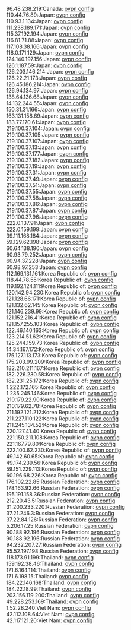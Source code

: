 96.48.238.219:Canada: [ovpn config](vpn/96_48_238_219.ovpn)  
110.44.76.89:Japan: [ovpn config](vpn/110_44_76_89.ovpn)  
110.93.1.134:Japan: [ovpn config](vpn/110_93_1_134.ovpn)  
111.238.189.171:Japan: [ovpn config](vpn/111_238_189_171.ovpn)  
115.37.192.194:Japan: [ovpn config](vpn/115_37_192_194.ovpn)  
116.81.71.88:Japan: [ovpn config](vpn/116_81_71_88.ovpn)  
117.108.38.166:Japan: [ovpn config](vpn/117_108_38_166.ovpn)  
118.0.171.129:Japan: [ovpn config](vpn/118_0_171_129.ovpn)  
124.140.197.156:Japan: [ovpn config](vpn/124_140_197_156.ovpn)  
126.1.187.59:Japan: [ovpn config](vpn/126_1_187_59.ovpn)  
126.203.146.214:Japan: [ovpn config](vpn/126_203_146_214.ovpn)  
126.22.21.173:Japan: [ovpn config](vpn/126_22_21_173.ovpn)  
126.45.186.214:Japan: [ovpn config](vpn/126_45_186_214.ovpn)  
126.94.134.97:Japan: [ovpn config](vpn/126_94_134_97.ovpn)  
138.64.136.68:Japan: [ovpn config](vpn/138_64_136_68.ovpn)  
14.132.244.55:Japan: [ovpn config](vpn/14_132_244_55.ovpn)  
150.31.31.166:Japan: [ovpn config](vpn/150_31_31_166.ovpn)  
163.131.158.69:Japan: [ovpn config](vpn/163_131_158_69.ovpn)  
183.77.170.61:Japan: [ovpn config](vpn/183_77_170_61.ovpn)  
219.100.37.104:Japan: [ovpn config](vpn/219_100_37_104.ovpn)  
219.100.37.105:Japan: [ovpn config](vpn/219_100_37_105.ovpn)  
219.100.37.107:Japan: [ovpn config](vpn/219_100_37_107.ovpn)  
219.100.37.13:Japan: [ovpn config](vpn/219_100_37_13.ovpn)  
219.100.37.177:Japan: [ovpn config](vpn/219_100_37_177.ovpn)  
219.100.37.182:Japan: [ovpn config](vpn/219_100_37_182.ovpn)  
219.100.37.19:Japan: [ovpn config](vpn/219_100_37_19.ovpn)  
219.100.37.31:Japan: [ovpn config](vpn/219_100_37_31.ovpn)  
219.100.37.49:Japan: [ovpn config](vpn/219_100_37_49.ovpn)  
219.100.37.51:Japan: [ovpn config](vpn/219_100_37_51.ovpn)  
219.100.37.55:Japan: [ovpn config](vpn/219_100_37_55.ovpn)  
219.100.37.58:Japan: [ovpn config](vpn/219_100_37_58.ovpn)  
219.100.37.86:Japan: [ovpn config](vpn/219_100_37_86.ovpn)  
219.100.37.87:Japan: [ovpn config](vpn/219_100_37_87.ovpn)  
219.100.37.96:Japan: [ovpn config](vpn/219_100_37_96.ovpn)  
222.0.137.91:Japan: [ovpn config](vpn/222_0_137_91.ovpn)  
222.0.159.199:Japan: [ovpn config](vpn/222_0_159_199.ovpn)  
39.111.168.184:Japan: [ovpn config](vpn/39_111_168_184.ovpn)  
59.129.62.198:Japan: [ovpn config](vpn/59_129_62_198.ovpn)  
60.64.138.190:Japan: [ovpn config](vpn/60_64_138_190.ovpn)  
60.93.79.252:Japan: [ovpn config](vpn/60_93_79_252.ovpn)  
60.94.37.228:Japan: [ovpn config](vpn/60_94_37_228.ovpn)  
60.98.97.253:Japan: [ovpn config](vpn/60_98_97_253.ovpn)  
112.169.131.161:Korea Republic of: [ovpn config](vpn/112_169_131_161.ovpn)  
118.44.78.55:Korea Republic of: [ovpn config](vpn/118_44_78_55.ovpn)  
119.192.124.111:Korea Republic of: [ovpn config](vpn/119_192_124_111.ovpn)  
120.142.94.230:Korea Republic of: [ovpn config](vpn/120_142_94_230.ovpn)  
121.128.66.171:Korea Republic of: [ovpn config](vpn/121_128_66_171.ovpn)  
121.132.62.145:Korea Republic of: [ovpn config](vpn/121_132_62_145.ovpn)  
121.146.239.99:Korea Republic of: [ovpn config](vpn/121_146_239_99.ovpn)  
121.152.216.41:Korea Republic of: [ovpn config](vpn/121_152_216_41.ovpn)  
121.157.255.103:Korea Republic of: [ovpn config](vpn/121_157_255_103.ovpn)  
122.46.140.163:Korea Republic of: [ovpn config](vpn/122_46_140_163.ovpn)  
123.214.51.62:Korea Republic of: [ovpn config](vpn/123_214_51_62.ovpn)  
125.244.159.73:Korea Republic of: [ovpn config](vpn/125_244_159_73.ovpn)  
14.34.167.172:Korea Republic of: [ovpn config](vpn/14_34_167_172.ovpn)  
175.127.113.173:Korea Republic of: [ovpn config](vpn/175_127_113_173.ovpn)  
175.203.99.209:Korea Republic of: [ovpn config](vpn/175_203_99_209.ovpn)  
182.210.211.167:Korea Republic of: [ovpn config](vpn/182_210_211_167.ovpn)  
182.226.230.58:Korea Republic of: [ovpn config](vpn/182_226_230_58.ovpn)  
182.231.25.172:Korea Republic of: [ovpn config](vpn/182_231_25_172.ovpn)  
1.222.172.165:Korea Republic of: [ovpn config](vpn/1_222_172_165.ovpn)  
1.235.245.146:Korea Republic of: [ovpn config](vpn/1_235_245_146.ovpn)  
210.179.22.90:Korea Republic of: [ovpn config](vpn/210_179_22_90.ovpn)  
210.179.62.78:Korea Republic of: [ovpn config](vpn/210_179_62_78.ovpn)  
211.192.121.212:Korea Republic of: [ovpn config](vpn/211_192_121_212.ovpn)  
211.227.110.122:Korea Republic of: [ovpn config](vpn/211_227_110_122.ovpn)  
211.245.134.52:Korea Republic of: [ovpn config](vpn/211_245_134_52.ovpn)  
220.127.41.40:Korea Republic of: [ovpn config](vpn/220_127_41_40.ovpn)  
221.150.211.108:Korea Republic of: [ovpn config](vpn/221_150_211_108.ovpn)  
221.167.79.80:Korea Republic of: [ovpn config](vpn/221_167_79_80.ovpn)  
222.100.62.230:Korea Republic of: [ovpn config](vpn/222_100_62_230.ovpn)  
49.142.60.65:Korea Republic of: [ovpn config](vpn/49_142_60_65.ovpn)  
49.174.239.56:Korea Republic of: [ovpn config](vpn/49_174_239_56.ovpn)  
59.151.229.113:Korea Republic of: [ovpn config](vpn/59_151_229_113.ovpn)  
60.196.68.226:Korea Republic of: [ovpn config](vpn/60_196_68_226.ovpn)  
176.102.22.85:Russian Federation: [ovpn config](vpn/176_102_22_85.ovpn)  
178.163.92.66:Russian Federation: [ovpn config](vpn/178_163_92_66.ovpn)  
195.191.158.36:Russian Federation: [ovpn config](vpn/195_191_158_36.ovpn)  
212.20.43.5:Russian Federation: [ovpn config](vpn/212_20_43_5.ovpn)  
31.200.233.220:Russian Federation: [ovpn config](vpn/31_200_233_220.ovpn)  
37.21.246.3:Russian Federation: [ovpn config](vpn/37_21_246_3.ovpn)  
37.22.84.126:Russian Federation: [ovpn config](vpn/37_22_84_126.ovpn)  
5.206.17.25:Russian Federation: [ovpn config](vpn/5_206_17_25.ovpn)  
90.188.92.196:Russian Federation: [ovpn config](vpn/90_188_92_196.ovpn)  
90.188.92.196:Russian Federation: [ovpn config](vpn/90_188_92_196.ovpn)  
94.232.207.27:Russian Federation: [ovpn config](vpn/94_232_207_27.ovpn)  
95.52.197.198:Russian Federation: [ovpn config](vpn/95_52_197_198.ovpn)  
118.173.91.199:Thailand: [ovpn config](vpn/118_173_91_199.ovpn)  
159.192.38.46:Thailand: [ovpn config](vpn/159_192_38_46.ovpn)  
171.6.164.114:Thailand: [ovpn config](vpn/171_6_164_114.ovpn)  
171.6.198.15:Thailand: [ovpn config](vpn/171_6_198_15.ovpn)  
184.22.146.168:Thailand: [ovpn config](vpn/184_22_146_168.ovpn)  
184.22.18.99:Thailand: [ovpn config](vpn/184_22_18_99.ovpn)  
203.156.119.200:Thailand: [ovpn config](vpn/203_156_119_200.ovpn)  
49.228.253.169:Thailand: [ovpn config](vpn/49_228_253_169.ovpn)  
1.52.28.240:Viet Nam: [ovpn config](vpn/1_52_28_240.ovpn)  
42.112.108.64:Viet Nam: [ovpn config](vpn/42_112_108_64.ovpn)  
42.117.121.20:Viet Nam: [ovpn config](vpn/42_117_121_20.ovpn)  
